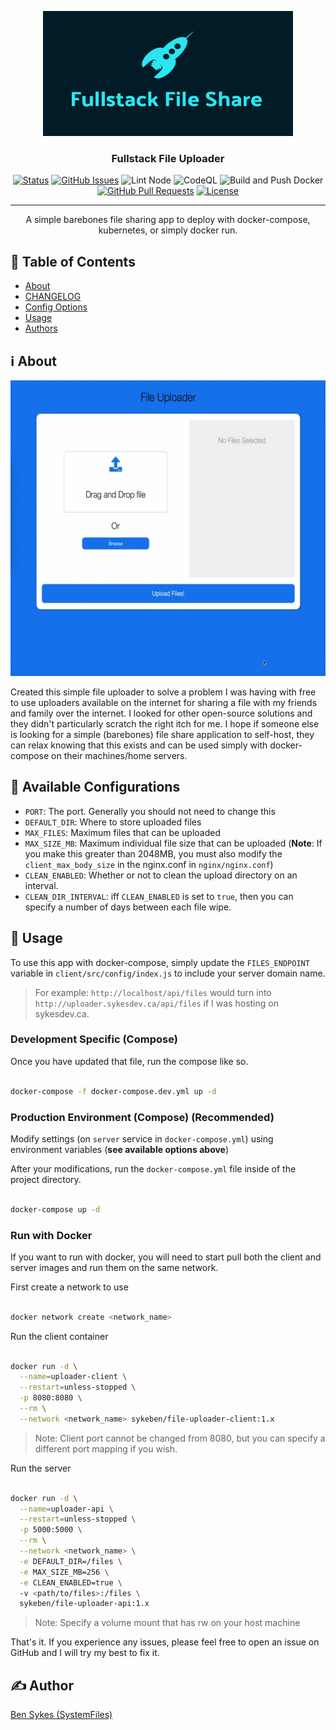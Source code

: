 <p align="center">
  <a href="" rel="noopener">
 <img width=400px height=200px src="/.github/docs/media/logo.png" alt="Logo"></a>
</p>

<h3 align="center">Fullstack File Uploader</h3>

<div align="center">

[![Status](https://img.shields.io/badge/status-active-success.svg)]()
[![GitHub Issues](https://img.shields.io/github/issues/systemfiles/fullstack-file-share.svg)](https://github.com/systemfiles/fullstack-file-share/issues)
![Lint Node](https://github.com/SystemFiles/fullstack-file-share/workflows/Lint%20Node/badge.svg)
![CodeQL](https://github.com/SystemFiles/fullstack-file-share/workflows/CodeQL/badge.svg)
![Build and Push Docker](https://github.com/SystemFiles/fullstack-file-share/workflows/Build%20and%20Push%20Docker/badge.svg)
[![GitHub Pull Requests](https://img.shields.io/github/issues-pr/systemfiles/fullstack-file-share.svg)](https://github.com/systemfiles/fullstack-file-share/pulls)
[![License](https://img.shields.io/badge/license-MIT-blue.svg)](/LICENSE)

</div>

---

<p align="center"> A simple barebones file sharing app to deploy with docker-compose, kubernetes, or simply docker run.
    <br> 
</p>

## 📝 Table of Contents

- [About](#about)
- [CHANGELOG](/CHANGELOG.md)
- [Config Options](#config)
- [Usage](#usage)
- [Authors](#authors)

## ℹ️ About <a name = "about"></a>

<p align="center">
  <a href="" rel="noopener">
 <img width=600px height=473px src="/.github/docs/media/demo.gif" alt="Logo"></a>
</p>

Created this simple file uploader to solve a problem I was having with free to use uploaders available on the internet for sharing a file with my friends and family over the internet. I looked for other open-source solutions and they didn't particularly scratch the right itch for me. I hope if someone else is looking for a simple (barebones) file share application to self-host, they can relax knowing that this exists and can be used simply with docker-compose on their machines/home servers.

## 🔧 Available Configurations <a name = "config"></a>

- `PORT`: The port. Generally you should not need to change this
- `DEFAULT_DIR`: Where to store uploaded files
- `MAX_FILES`: Maximum files that can be uploaded
- `MAX_SIZE_MB`: Maximum individual file size that can be uploaded (**Note**: If you make this greater than 2048MB, you must also modify the `client_max_body_size` in the nginx.conf in `nginx/nginx.conf`)
- `CLEAN_ENABLED`: Whether or not to clean the upload directory on an interval.
- `CLEAN_DIR_INTERVAL`: iff `CLEAN_ENABLED` is set to `true`, then you can specify a number of days between each file wipe.

## 🚀 Usage <a name = "usage"></a>

To use this app with docker-compose, simply update the `FILES_ENDPOINT` variable in `client/src/config/index.js` to include your server domain name.

> For example: `http://localhost/api/files` would turn into `http://uploader.sykesdev.ca/api/files` if I was hosting on sykesdev.ca.

### Development Specific (Compose)

Once you have updated that file, run the compose like so.

```bash

docker-compose -f docker-compose.dev.yml up -d

```

### Production Environment (Compose) (Recommended)

Modify settings (on `server` service in `docker-compose.yml`) using environment variables (**see available options above**)

After your modifications, run the `docker-compose.yml` file inside of the project directory.

```bash

docker-compose up -d

```

### Run with Docker

If you want to run with docker, you will need to start pull both the client and server images and run them on the same network.

First create a network to use

```bash

docker network create <network_name>

```

Run the client container

```bash

docker run -d \
  --name=uploader-client \
  --restart=unless-stopped \
  -p 8080:8080 \
  --rm \
  --network <network_name> sykeben/file-uploader-client:1.x

```

> Note: Client port cannot be changed from 8080, but you can specify a different port mapping if you wish.

Run the server

```bash

docker run -d \
  --name=uploader-api \
  --restart=unless-stopped \
  -p 5000:5000 \
  --rm \
  --network <network_name> \
  -e DEFAULT_DIR=/files \
  -e MAX_SIZE_MB=256 \
  -e CLEAN_ENABLED=true \ 
  -v <path/to/files>:/files \
  sykeben/file-uploader-api:1.x

```

> Note: Specify a volume mount that has rw on your host machine

That's it. If you experience any issues, please feel free to open an issue on GitHub and I will try my best to fix it.

## ✍️ Author <a name = "authors"></a>

[Ben Sykes (SystemFiles)](https://sykesdev.ca)